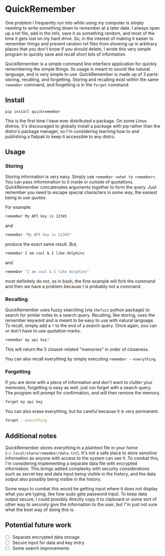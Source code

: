 # QuickRemember

One problem I frequently run into while using my computer is simply needing to write something down to remember at a later date. I always open up a txt file, add in the info, save it as something random, and most of the time it gets lost on my hard drive. So, in the interest of making it easier to remember things and prevent random txt files from showing up in arbitrary places that you don't know if you should delete, I wrote this very simple program to quickly save and recall short bits of information.

QuickRemember is a simple command line interface application for quickly remembering the simple things. Its usage is meant to sound like natural language, and is very simple to use. QuickRemember is made up of 3 parts: storing, recalling, and forgetting. Storing and recalling exist within the same `remember` command, and forgetting is in the `forget` command.

## Install

`pip install quickremember`

This is the first time I have ever distributed a package. On some Linux distros, it's discouraged to globally install a package with pip rather than the distro's package manager, so I'm considering learning how to and publishing a flatpak to keep it accessible to any distro.

## Usage

### Storing

Storing information is very easy. Simply use `remember <what to remember>`. You can pass informmation to it inside or outside of quotations. QuickRemember concatenates arguments together to form the query. Just remember you need to escape special characters in some way, the easiest being to use quotes.

For example:

```bash
remember My API key is 12345
```

and

```bash
remember "My API key is 12345"
```

produce the exact same result. But, 

```bash
remember I am cool & I like dolphins
```

and

```bash
remember "I am cool & I like dolphins"
```

most definitely do not, as in bash, the first example will fork the command and then we have a problem because I is probably not a command.

### Recalling

QuickRemember uses fuzzy searching (via `thefuzz` python package) to search for similar notes to a search query. Recalling, like storing, uses the remember keyword and is meant to be easy to use with natural language. To recall, simply add a `?` to the end of a search query. Once again, you can or don't have to use quotation marks.

```bash
remember my api key?
```

This will return the 5 closest-related "memories" in order of closeness.

You can also recall everything by simply executing `remember --everything`.

### Forgetting

If you are done with a piece of information and don't want to clutter your memroies, forgetting is easy as well, just run forget with a search query. The program will prompt for confirmation, and will then remove the memory.

```bash
forget my api key
```

You can also erase everything, but be careful because it is very permanent.

```bash
forget --everything
```

## Additional notes

QuickRemember stores everything in a plaintext file in your home (`~/.local/share/remember/data.txt`). It's not a safe place to store sensitive information as anyone with access to the system can see it. To combat this, I'm considering implementing a separate data file with encrypted information. This brings added complexity with security considerations such as secret key and data input being visible in the history, and the data output also possibly being visible in the history.

Some ways to combat this would be getting input where it does not display what you are typing, like how sudo gets password input. To keep data output secure, I could possibly directly copy it to clipboard or some sort of other way to securely give the information to the user, but I"m just not sure what the best way of doing this is.

## Potential future work

- [ ] Separate encrypted data storage
- [ ] Secure input for data and key entry
- [ ] Some search improvements 
